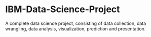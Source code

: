 # IBM-Data-Science-Project
A complete data science project, consisting of data collection, data wrangling, data analysis, visualization, prediction and presentation.
